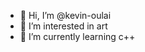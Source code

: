 - 👋 Hi, I’m @kevin-oulai
- 👀 I’m interested in art
- 🌱 I’m currently learning c++

<!---
kevin-oulai/kevin-oulai is a ✨ special ✨ repository because its `README.md` (this file) appears on your GitHub profile.
You can click the Preview link to take a look at your changes.
--->
